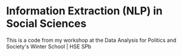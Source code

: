 # Information Extraction (NLP) in Social Sciences
This is a code from my workshop at the Data Analysis for Politics and Society's Winter School | HSE SPb
